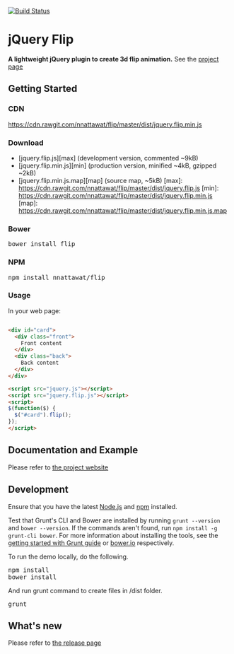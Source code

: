 [![Build Status](https://travis-ci.org/nnattawat/flip.svg?branch=master)](https://travis-ci.org/nnattawat/flip)
# jQuery Flip

**A lightweight jQuery plugin to create 3d flip animation.** 
See the [project page](http://nnattawat.github.io/flip/)

## Getting Started

### CDN
  https://cdn.rawgit.com/nnattawat/flip/master/dist/jquery.flip.min.js

### Download 
* [jquery.flip.js][max] (development version, commented ~9kB)
* [jquery.flip.min.js][min] (production version, minified ~4kB, gzipped ~2kB)
* [jquery.flip.min.js.map][map] (source map, ~5kB)
[max]: https://cdn.rawgit.com/nnattawat/flip/master/dist/jquery.flip.js
[min]: https://cdn.rawgit.com/nnattawat/flip/master/dist/jquery.flip.min.js
[map]: https://cdn.rawgit.com/nnattawat/flip/master/dist/jquery.flip.min.js.map

### Bower
<pre>bower install flip</pre>

### NPM
<pre>npm install nnattawat/flip</pre>

### Usage
In your web page:

```html

<div id="card"> 
  <div class="front"> 
    Front content
  </div> 
  <div class="back">
    Back content
  </div> 
</div>

<script src="jquery.js"></script>
<script src="jquery.flip.js"></script>
<script>
$(function($) {
  $("#card").flip(); 
});
</script>
```

## Documentation and Example

Please refer to [the project website](http://nnattawat.github.io/flip/)

## Development
Ensure that you have the latest [Node.js](http://nodejs.org/) and [npm](http://npmjs.org/) installed.

Test that Grunt's CLI and Bower are installed by running `grunt --version` and `bower --version`.  If the commands aren't found, run `npm install -g grunt-cli bower`.  For more information about installing the tools, see the [getting started with Grunt guide](http://gruntjs.com/getting-started) or [bower.io](http://bower.io/) respectively.

To run the demo locally, do the following.
<pre>
npm install
bower install
</pre>

And run grunt command to create files in /dist folder.
<pre>grunt</pre>

## What's new
Please refer to [the release page](https://github.com/nnattawat/flip/releases)
